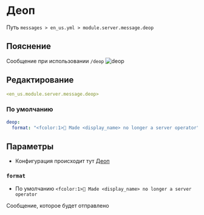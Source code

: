 # Деоп
Путь `messages > en_us.yml > module.server.message.deop`

## Пояснение
Сообщение при использовании `/deop`
![deop](/deop.png)

## Редактирование
```yaml
<en_us.module.server.message.deop>
```

### По умолчанию
```yaml
deop:
  format: "<fcolor:1>🤖 Made <display_name> no longer a server operator"
```

## Параметры

- Конфигурация происходит тут [Деоп](/ru/config/module/server/message/deop/)

### `format`
- По умолчанию `<fcolor:1>🤖 Made <display_name> no longer a server operator`

Сообщение, которое будет отправлено